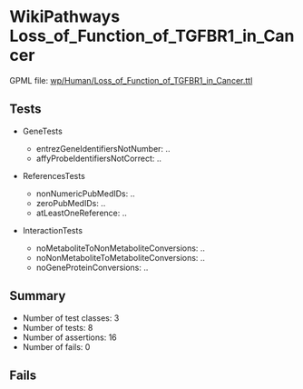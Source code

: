 # WikiPathways Loss_of_Function_of_TGFBR1_in_Cancer

GPML file: [wp/Human/Loss_of_Function_of_TGFBR1_in_Cancer.ttl](../wp/Human/Loss_of_Function_of_TGFBR1_in_Cancer.ttl)

## Tests

* GeneTests
    * entrezGeneIdentifiersNotNumber: ..
    * affyProbeIdentifiersNotCorrect: ..

* ReferencesTests
    * nonNumericPubMedIDs: ..
    * zeroPubMedIDs: ..
    * atLeastOneReference: ..

* InteractionTests
    * noMetaboliteToNonMetaboliteConversions: ..
    * noNonMetaboliteToMetaboliteConversions: ..
    * noGeneProteinConversions: ..

## Summary

* Number of test classes: 3
* Number of tests: 8
* Number of assertions: 16
* Number of fails: 0

## Fails

